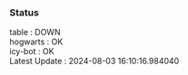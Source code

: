 ### Status


table : DOWN  
hogwarts : OK  
icy-bot : OK  
Latest Update : 2024-08-03 16:10:16.984040
